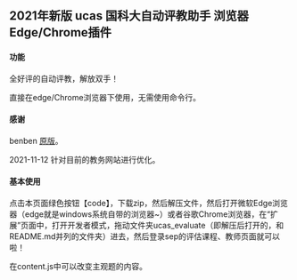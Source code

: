 2021年新版 ucas 国科大自动评教助手 浏览器Edge/Chrome插件
----

#### 功能

全好评的自动评教，解放双手！

直接在edge/Chrome浏览器下使用，无需使用命令行。

#### 感谢
benben [原版](https://codeload.github.com/banben/ucas_evaluate/zip/master)。

2021-11-12 针对目前的教务网站进行优化。

#### 基本使用

点击本页面绿色按钮【code】，下载zip，然后解压文件，然后打开微软Edge浏览器（edge就是windows系统自带的浏览器~）或者谷歌Chrome浏览器，在“扩展”页面中，打开开发者模式，拖动文件夹ucas_evaluate（即解压后打开的，和README.md并列的文件夹）进去，然后登录sep的评估课程、教师页面就可以啦！

在content.js中可以改变主观题的内容。
